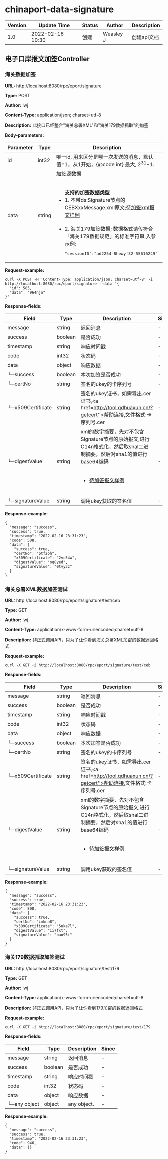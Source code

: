 # chinaport-data-signature
Version |  Update Time  | Status | Author |  Description
---|---|---|---|---
1.0|2022-02-16 10:30|创建|Weasley J|创建api文档



## 电子口岸报文加签Controller
### 海关数据加签
**URL:** http://localhost:8080/rpc/eport/signature

**Type:** POST

**Author:** lwj

**Content-Type:** application/json; charset=utf-8

**Description:** 此接口已经整合"海关总署XML"和"海关179数据抓取"的加签

**Body-parameters:**

Parameter | Type|Description|Required|Since
---|---|---|---|---
id|int32|唯一id, 用来区分是哪一次发送的消息，默认值=1，从1开始，{@code int} 最大, 2<sup>31</sup>-1.|false|-
data|string|加签源数据<br><ul><br>    <b>支持的加签数据类型</b><br>    <li>1. 不带ds:Signature节点的CEBXxxMessage.xml原文;<a href='http://tool.qdhuaxun.cn/ceb/CEB311Message.xml'>待加签xml报文样例</a></li><br>    <li>2. 海关179加签数据; 数据格式请传符合「海关179数据规范」的标准字符串,入参示例:<br><pre>"sessionID":"ad2254-8hewyf32-55616249"||"payExchangeInfoHead":"{"guid":"9D55BA71-22DE-41F4-8B50-C36C83B3B530","initalRequest":"原始请求","initalResponse":"ok","ebpCode":"4404840022","payCode":"312226T001","payTransactionId":"2018121222001354081010726129","totalAmount":100,"currency":"142","verDept":"3","payType":"1","tradingTime":"20181212041803","note":"批量订单，测试订单优化,生成多个so订单"}"||"payExchangeInfoLists":"[{"orderNo":"SO1710301150602574003","goodsInfo":[{"gname":"lhy-gnsku3","itemLink":"http://m.yunjiweidian.com/yunjibuyer/static/vue-buyer/idc/index.html#/detail?itemId=999761&shopId=453"},{"gname":"lhy-gnsku2","itemLink":"http://m.yunjiweidian.com/yunjibuyer/static/vue-buyer/idc/index.html#/detail?itemId=999760&shopId=453"}],"recpAccount":"OSA571908863132601","recpCode":"","recpName":"YUNJIHONGKONGLIMITED"}]"||"serviceTime":"1544519952469"</pre><br>    </li><br></ul>|true|-

**Request-example:**
```
curl -X POST -H 'Content-Type: application/json; charset=utf-8' -i http://localhost:8080/rpc/eport/signature --data '{
  "id": 585,
  "data": "964njn"
}'
```
**Response-fields:**

Field | Type|Description|Since
---|---|---|---
message|string|返回消息|-
success|boolean|是否成功|-
timestamp|string|响应时间戳|-
code|int32|状态码|-
data|object|响应数据|-
└─success|boolean|本次加签是否成功|-
└─certNo|string|签名的ukey的卡序列号|-
└─x509Certificate|string|签名的ukey证书，如需导出.cer证书,<a href=http://tool.qdhuaxun.cn/?getcert''>帮助连接</a>,文件格式:卡序列号.cer|-
└─digestValue|string|xml的数字摘要，先对不包含Signature节点的原始报文,进行C14n格式化，然后取shal二进制摘要，然后对sha1的值进行base64编码<br><ul><br>    <li><a href='http://tool.qdhuaxun.cn/ceb/CEB311Message.xml'>待加签报文样例</a></li><br></ul>|-
└─signatureValue|string|调用ukey获取的签名值|-

**Response-example:**

```
{
  "message": "success",
  "success": true,
  "timestamp": "2022-02-16 23:31:23",
  "code": 508,
  "data": {
    "success": true,
    "certNo": "ptf2oh",
    "x509Certificate": "2vc54w",
    "digestValue": "oq8yed",
    "signatureValue": "0tvy3z"
  }
}
```

### 海关总署XML数据加签测试
**URL:** http://localhost:8080/rpc/eport/signature/test/ceb

**Type:** GET

**Author:** lwj

**Content-Type:** application/x-www-form-urlencoded;charset=utf-8

**Description:** 非正式调用API，只为了让你看到海关总署XML加密的数据返回格式

**Request-example:**
```
curl -X GET -i http://localhost:8080/rpc/eport/signature/test/ceb
```
**Response-fields:**

Field | Type|Description|Since
---|---|---|---
message|string|返回消息|-
success|boolean|是否成功|-
timestamp|string|响应时间戳|-
code|int32|状态码|-
data|object|响应数据|-
└─success|boolean|本次加签是否成功|-
└─certNo|string|签名的ukey的卡序列号|-
└─x509Certificate|string|签名的ukey证书，如需导出.cer证书,<a href=http://tool.qdhuaxun.cn/?getcert''>帮助连接</a>,文件格式:卡序列号.cer|-
└─digestValue|string|xml的数字摘要，先对不包含Signature节点的原始报文,进行C14n格式化，然后取shal二进制摘要，然后对sha1的值进行base64编码<br><ul><br>    <li><a href='http://tool.qdhuaxun.cn/ceb/CEB311Message.xml'>待加签报文样例</a></li><br></ul>|-
└─signatureValue|string|调用ukey获取的签名值|-

**Response-example:**

```
{
  "message": "success",
  "success": true,
  "timestamp": "2022-02-16 23:31:23",
  "code": 808,
  "data": {
    "success": true,
    "certNo": "imkna8",
    "x509Certificate": "5uka7l",
    "digestValue": "ii7fxt",
    "signatureValue": "bau95i"
  }
}
```

### 海关179数据抓取加签测试
**URL:** http://localhost:8080/rpc/eport/signature/test/179

**Type:** GET

**Author:** lwj

**Content-Type:** application/x-www-form-urlencoded;charset=utf-8

**Description:** 非正式调用API，只为了让你看到179加密的数据返回格式

**Request-example:**
```
curl -X GET -i http://localhost:8080/rpc/eport/signature/test/179
```
**Response-fields:**

Field | Type|Description|Since
---|---|---|---
message|string|返回消息|-
success|boolean|是否成功|-
timestamp|string|响应时间戳|-
code|int32|状态码|-
data|object|响应数据|-
└─any object|object|any object.|-

**Response-example:**

```
{
  "message": "success",
  "success": true,
  "timestamp": "2022-02-16 23:31:23",
  "code": 946,
  "data": {}
}
```


